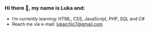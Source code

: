 ### Hi there 👋, my name is Luka and:
- I’m currently learning: HTML, CSS, JavaScript, PHP, SQL and C#
- Reach me via e-mail: lukacrljic7@gmail.com
